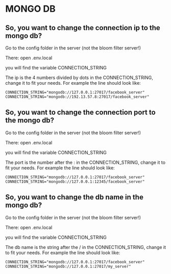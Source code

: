# MONGO DB

## So, you want to change the connection ip to the mongo db?

Go to the config folder in the server (not the bloom filter server!)

There: open .env.local

you will find the variable CONNECTION_STRING

The ip is the 4 numbers divided by dots in the CONNECTION_STRING, change it to fit your needs.
For example the line should look like:
```
CONNECTION_STRING="mongodb://127.0.0.1:27017/facebook_server"
CONNECTION_STRING="mongodb://192.13.57.8:27017/facebook_server"
```

## So, you want to change the connection port to the mongo db?

Go to the config folder in the server (not the bloom filter server!)

There: open .env.local

you will find the variable CONNECTION_STRING

The port is the number after the : in the CONNECTION_STRING, change it to fit your needs.
For example the line should look like:
```
CONNECTION_STRING="mongodb://127.0.0.1:27017/facebook_server"
CONNECTION_STRING="mongodb://127.0.0.1:12345/facebook_server"
```

## So, you want to change the db name in the mongo db?

Go to the config folder in the server (not the bloom filter server!)

There: open .env.local

you will find the variable CONNECTION_STRING

The db name is the string after the / in the CONNECTION_STRING, change it to fit your needs.
For example the line should look like:
```
CONNECTION_STRING="mongodb://127.0.0.1:27017/facebook_server"
CONNECTION_STRING="mongodb://127.0.0.1:27017/my_server"
```